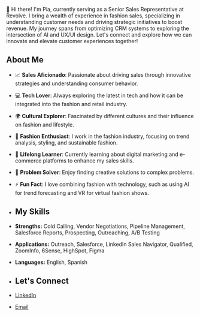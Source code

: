 👋 Hi there! I'm Pia, currently serving as a Senior Sales Representative at Revolve. I bring a wealth of experience in fashion sales, specializing in understanding customer needs and driving strategic initiatives to boost revenue. My journey spans from optimizing CRM systems to exploring the intersection of AI and UX/UI design. Let's connect and explore how we can innovate and elevate customer experiences together!



## About Me
- 📈 **Sales Aficionado**: Passionate about driving sales through innovative strategies and understanding consumer behavior.
- 💻 **Tech Lover**: Always exploring the latest in tech and how it can be integrated into the fashion and retail industry.
- 🌍 **Cultural Explorer**: Fascinated by different cultures and their influence on fashion and lifestyle.
- 👗 **Fashion Enthusiast**: I work in the fashion industry, focusing on trend analysis, styling, and sustainable fashion.
- 🌱 **Lifelong Learner**: Currently learning about digital marketing and e-commerce platforms to enhance my sales skills.
- 🧩 **Problem Solver**: Enjoy finding creative solutions to complex problems.
- ⚡ **Fun Fact**: I love combining fashion with technology, such as using AI for trend forecasting and VR for virtual fashion shows.



- ## My Skills
- **Strengths:** Cold Calling, Vendor Negotiations, Pipeline Management, Salesforce Reports, Prospecting, Outreaching, A/B Testing
- **Applications:** Outreach, Salesforce, LinkedIn Sales Navigator, Qualified, ZoomInfo, 6Sense, HighSpot, Figma
- **Languages:** English, Spanish



- ## Let's Connect
- [LinkedIn](https://www.linkedin.com/in/sofiamayer10/)
- [Email](sofmayer@gmail.com)
